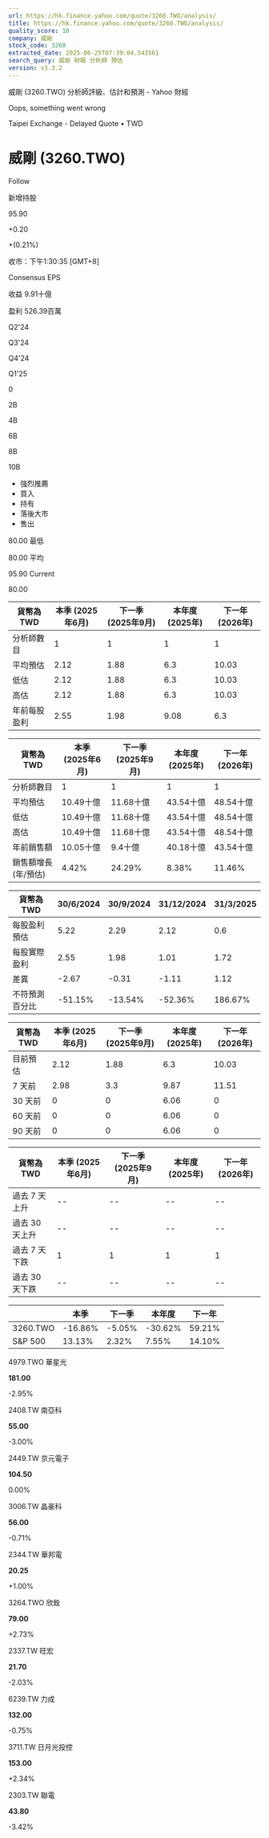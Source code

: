```yaml
---
url: https://hk.finance.yahoo.com/quote/3260.TWO/analysis/
title: https://hk.finance.yahoo.com/quote/3260.TWO/analysis/
quality_score: 10
company: 威剛
stock_code: 3260
extracted_date: 2025-06-25T07:39:04.543561
search_query: 威剛 財報 分析師 預估
version: v3.3.2
---
```


威剛 (3260.TWO) 分析師評級、估計和預測 - Yahoo 財經


Oops, something went wrong

 

Taipei Exchange - Delayed Quote • TWD 

# 威剛 (3260.TWO)

Follow

 

新增持股

95.90

+0.20

+(0.21%)

收市：下午1:30:35 [GMT+8]

Consensus EPS

收益 9.91十億

盈利 526.39百萬

Q2'24

Q3'24

Q4'24

Q1'25

0

2B

4B

6B

8B

10B

* 強烈推薦
* 買入
* 持有
* 落後大市
* 售出

80.00 最低

80.00 平均

95.90 Current

80.00

| 貨幣為TWD | 本季 (2025年6月) | 下一季 (2025年9月) | 本年度 (2025年) | 下一年 (2026年) |
| --- | --- | --- | --- | --- |
| 分析師數目 | 1 | 1 | 1 | 1 |
| 平均預估 | 2.12 | 1.88 | 6.3 | 10.03 |
| 低估 | 2.12 | 1.88 | 6.3 | 10.03 |
| 高估 | 2.12 | 1.88 | 6.3 | 10.03 |
| 年前每股盈利 | 2.55 | 1.98 | 9.08 | 6.3 |

| 貨幣為TWD | 本季 (2025年6月) | 下一季 (2025年9月) | 本年度 (2025年) | 下一年 (2026年) |
| --- | --- | --- | --- | --- |
| 分析師數目 | 1 | 1 | 1 | 1 |
| 平均預估 | 10.49十億 | 11.68十億 | 43.54十億 | 48.54十億 |
| 低估 | 10.49十億 | 11.68十億 | 43.54十億 | 48.54十億 |
| 高估 | 10.49十億 | 11.68十億 | 43.54十億 | 48.54十億 |
| 年前銷售額 | 10.05十億 | 9.4十億 | 40.18十億 | 43.54十億 |
| 銷售額增長 (年/預估) | 4.42% | 24.29% | 8.38% | 11.46% |

| 貨幣為TWD | 30/6/2024 | 30/9/2024 | 31/12/2024 | 31/3/2025 |
| --- | --- | --- | --- | --- |
| 每股盈利預估 | 5.22 | 2.29 | 2.12 | 0.6 |
| 每股實際盈利 | 2.55 | 1.98 | 1.01 | 1.72 |
| 差異 | -2.67 | -0.31 | -1.11 | 1.12 |
| 不符預測百分比 | -51.15% | -13.54% | -52.36% | 186.67% |

| 貨幣為TWD | 本季 (2025年6月) | 下一季 (2025年9月) | 本年度 (2025年) | 下一年 (2026年) |
| --- | --- | --- | --- | --- |
| 目前預估 | 2.12 | 1.88 | 6.3 | 10.03 |
| 7 天前 | 2.98 | 3.3 | 9.87 | 11.51 |
| 30 天前 | 0 | 0 | 6.06 | 0 |
| 60 天前 | 0 | 0 | 6.06 | 0 |
| 90 天前 | 0 | 0 | 6.06 | 0 |

| 貨幣為TWD | 本季 (2025年6月) | 下一季 (2025年9月) | 本年度 (2025年) | 下一年 (2026年) |
| --- | --- | --- | --- | --- |
| 過去 7 天上升 | -- | -- | -- | -- |
| 過去 30 天上升 | -- | -- | -- | -- |
| 過去 7 天下跌 | 1 | 1 | 1 | 1 |
| 過去 30 天下跌 | -- | -- | -- | -- |

|  | 本季 | 下一季 | 本年度 | 下一年 |
| --- | --- | --- | --- | --- |
| 3260.TWO | -16.86% | -5.05% | -30.62% | 59.21% |
| S&P 500 | 13.13% | 2.32% | 7.55% | 14.10% |

4979.TWO  華星光

**181.00**

-2.95%

2408.TW  南亞科

**55.00**

-3.00%

2449.TW  京元電子

**104.50**

0.00%

3006.TW  晶豪科

**56.00**

-0.71%

2344.TW  華邦電

**20.25**

+1.00%

3264.TWO  欣銓

**79.00**

+2.73%

2337.TW  旺宏

**21.70**

-2.03%

6239.TW  力成

**132.00**

-0.75%

3711.TW  日月光投控

**153.00**

+2.34%

2303.TW  聯電

**43.80**

-3.42%
